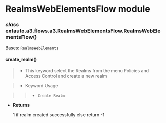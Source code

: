 # RealmsWebElementsFlow module


### _class_ extauto.a3.flows.a3.RealmsWebElementsFlow.RealmsWebElementsFlow()
Bases: `RealmsWebElements`


#### create_realm()
> 
> * This keyword select the Realms from the menu Policies and Access Control and create a new realm


> * Keyword Usage

> > 
> > * `Create Realm`


* **Returns**

    1 if realm created successfully else return -1
